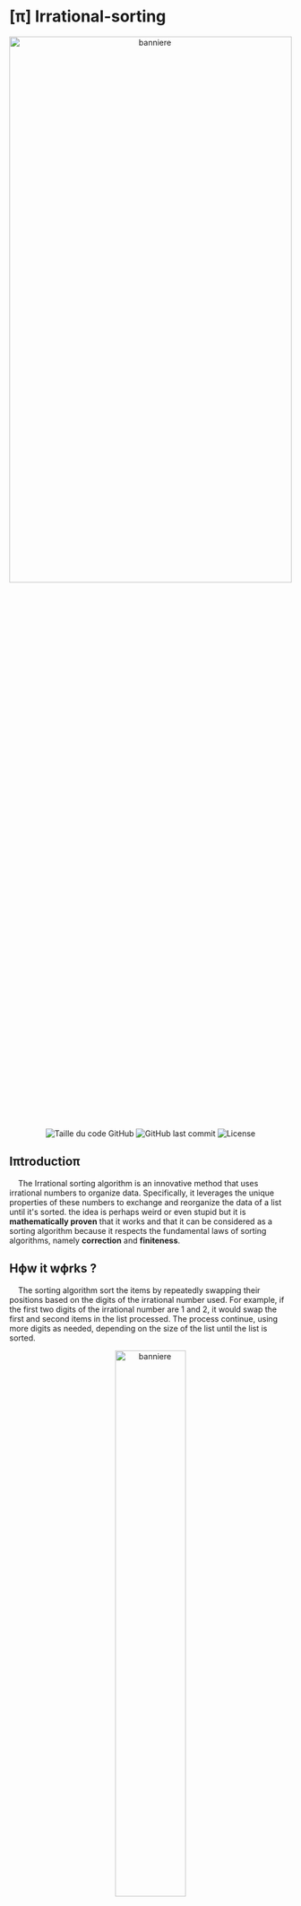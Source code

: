 # [π] Irrational-sorting 
<div align="center"><img alt="banniere" align="center"  height="50%" width="100%" src="photos/TPI_banner.png"></div>

<div align=center>
  <img alt="Taille du code GitHub" src="https://img.shields.io/github/languages/code-size/Wanous/Irrational-sorting?label=taille%20du%20code">
  <img alt="GitHub last commit" src="https://img.shields.io/github/last-commit/Wanous/Irrational-sorting?logo=github&style=plastic">
  <img alt="License" src="https://img.shields.io/github/license/Wanous/Irrational-sorting?style=plastic">
</div>

## Iπtroductioπ
&nbsp;&nbsp;&nbsp;&nbsp;The Irrational sorting algorithm is an innovative method that uses irrational numbers to organize data. Specifically, it leverages the unique properties of these numbers to exchange and reorganize the data of a list until it's sorted. the idea is perhaps weird or even stupid
but it is **mathematically proven** that it works and that it can be considered as a sorting algorithm because it respects the fundamental laws of sorting algorithms, namely **correction** and **finiteness**.

## Hϕw it wϕrks ?
&nbsp;&nbsp;&nbsp;&nbsp;The sorting algorithm sort the items by repeatedly swapping their positions based on the digits of the irrational number used. For example, if the first two digits of the irrational number are 1 and 2, it would swap the first and second items in the list processed. The process continue, using more digits as needed, depending on the size of the list until the list is sorted.

<div align="center"><img alt="banniere" align="center"  height="50%" width="50%" src="photos/Example_exchange.png"></div>

<div align="center"><h3>π : 3.1415...<mark><b>03</b></mark></h3></div>

> [!NOTE]  
>If the decimal points to an index that does not exist. For example the decimal points to index 9 in a list of 6 elements. The exchange is not performed.

## Hαndling Lαrger Lists
&nbsp;&nbsp;&nbsp;&nbsp;The algorithm adapts to different list sizes by using more digits from the irrational number as the list grows. For a list of 10 items, you use one digit at a time; for a list of 100 items, you use two digits at a time, and so on. This ensures that every item in the list can be properly sorted, even as the list size increases.

I calculate that with this equation : p = ⌈log<sub>10</sub>(n)⌉
- p ∈ ℕ*  : the interval of decimals to take 
- n ∈ ℕ*  : number of elements on the list

### Examples :
- p = 1 : ‘141592653589793238462643383279…’ → 1,4,1,5,9,2,6,5,3,5,8,9,7,...  
- p = 2 : ‘141592653589793238462643383279…’ → 14,15,92,65,35,89,79,32,38,... 

(here it is the first decimals of π which are used for the example)

## ✅ δemonstration to prove the **correction** and **finiteness**
&nbsp;&nbsp;&nbsp;&nbsp;Proving both correction and finiteness is essential for establishing the reliability and practicality of the irrational sorting algorithm. Without these proofs, there would be no way to ensure that the algorithm could be used effectively in any situation. By carefully leveraging the properties of irrational numbers and probability theory, I successfully demonstrated that my algorithm will always sort a list correctly and will always finish the task in a finite amount of time.

  <div align="center"><h2><strong><mark>Correction</mark></strong></h2></div>

  > [!NOTE]  
  > correction in the context of a sorting algorithm means that the algorithm will always produce a sorted list as output, regardless of the initial order of the elements. This property ensures that the algorithm is reliable and can be trusted to perform the sorting task accurately.
  
  The algorithm makes swaps between items based on the digits of the irrational number. He can do it theoretically infinitely. Plus the algorithm is made in a while loop that will stop if the list is sorted. 
  ```
  while is_sorted(my_list) == False :
      swap element in the list based on the digits
  ```
  So if I prove that the list can be sorted then I can prove the correction, I already said that But proving that is by proving the Finiteness because the Finiteness is by sorting the list. *Understand ?*
  It means that if I prove the Finiteness I prove the correction. It's the same with the bogo sort.
  
  <div align="center"><h2><strong><mark>Finiteness</mark></strong></h2></div>

> [!NOTE]  
> Finiteness refers to the algorithm's ability to complete the sorting process in a finite amount of time. In other words, the algorithm should not run indefinitely; it should eventually stop once the list is sorted.

1. <ins><h3> Valid Swaps: </h3></ins>
- The probability that the one indices randomly drawn in the interval $[0,10^p−1]$ for the swap are in the valid interval $[0,𝑛 − 1]$ is :
  $${n \over 10^p}$$
  But for a swap we need not one but two indices randomly drawn in the interval $[0,10^p−1]$ that are in the valid interval $[0,𝑛 − 1]$. So the correct probability is :
  $${n \over 10^p}\cdot{n \over 10^p}$$ so $${n^2 \over 10^{2p}}$$

> [!TIP]
**Example to understand** : If I take a list of 11 elements then n = 11 and I have an interval of 2 because p = ⌈log<sub>10</sub>(11)⌉ <=> 2, so the possible values ​​go from 0 to 99, 
>This lead to 
>$${11 \over 100}$$​ 
>of having a valid index. And this is also equal to 
>$${11 \over 10^2}$$​ 
>that can be write 
>$${n \over 10^p}$$​ 
>With what I have said before

2. <ins><h3> Well-sorted Swaps: </h3></ins>
- Each valid swap has a probability of 
$${1 \over 2}$$​ 
 of producing a well-ordered pair. 
 To determine this I done a **reasoning by disjunction of cases** :

  There are four possible cases to consider based on the relationships between the elements $a$ and $b$ and their indices $i$ and $j$. Let's analyze these cases.
  Let $a$ be the element at index $i$ and $b$ be the element at index $j$ such as $a = list[i]$ and $b = list[j]$. I Assume that $i$ and $j$ are distinct.
  Here are the four cases to consider:

  1. **Case 1: `a > b ` and `i > j` :**
      Here, $a$ is greater than $b$, and $a$ is at a later position in the list $i > j$.
      **Result**: The swap does not change the correct order (if we want an ascending sort). The elements will still be in the correct order after the swap.

  2. **Case 2: `a > b` and  `j > i` :**
      Here, $a$ is larger than $b$, but $b$ is at a later position in the list $j > i$.
      **Result**: The swap improves the order of the list because, after the swap, $b$ will be in the correct place before $a$.

  3. **Case 3: `b > a` and  `i > j` :**
     Here, $b$ is larger than $a$, but $a$ is at a later position in the list $i > j$.
     **Result**: The swap improves the order of the list because, after the swap, $a$ will be in the correct place before $b$.

  4. **Case 4: `b > a` and `j > i` :**
     Here, $b$ is greater than $a$, and $b$ is at a later position in the list $j > i$.
     **Result**: The swap does not change the correct order (if ascending sorting is desired). The elements will still be in the correct order after the swap.

  #### Case Analysis

  - **Case 1 and Case 4**: The swap does not change the correct order, so it does not directly contribute to the partial sort.
  - **Case 2 and Case 3**: The swap improves the order of the list, thus contributing to the partial sort.

  #### Conclusion
  There are therefore two cases out of four (Case 2 and Case 3) where the exchange improves the order, which gives a probability of 2/4, that is to say **1/2** that the exchange contributes to the partial sorting of the list.

3. <ins><h3> Combined Probability: </h3></ins>
- The combined probability that a valid swap produces a well-ordered pair is 
$${n \over 10^p}\cdot{1 \over 2}$$ so $${n^2 \over 2\cdot10^{2p}}$$

> [!IMPORTANT]
> **Conclusion :** Although the probability of each individual swap bringing the list to a completely sorted state is small, it is not zero. With enough swaps, the cumulative probability of getting a sorted list tends to 1. The non-zero probability of improvement at each swap ensures that the algorithm will not run forever without ever producing a complete order.
> This means that, theoretically, the algorithm will eventually sort the list completely, even though it may take a very large number of swaps.
> Therefore **finiteness** is prouved and so the **correctness** as well.


## 📼 Thε application
&nbsp;&nbsp;&nbsp;&nbsp;If you have remark it, this is not a repository to just a `README.md` but for a whole application. The application is called `Sorting Visualizer` and the title say it all but this is an visualisation of the Irrational sorting !
### Interface
The interface is pretty simple. Their is two slidebar :
- One to select the speed or the sorting (can be change during the sorting)
- Another one to select for the numbers of elements to sort

Then the `start button` to start the sorting and the `restart button` to start another sorting with different parameters. You can even choose your irrational number !

Here a photo to see how it look like :

 <img alt="Image od the interface n°1" height="50%" width="100%" src="photos/Interface_description.png">
 
 > [!TIP]
  The window is resizable to your liking so take advantage of it :)

### Irrational number available
Plus you can use different irrational number to sort your list : 
| Symbol | Name | 
|:-------------:|:--------------|
| **π** | pi, Archimedes' constant |
| **ϕ** | phi, golden number| 
| **e**| Euler's constant, exponential  | 
| <strong>C<sub>10</sub></strong>| Champernowne constant | 
